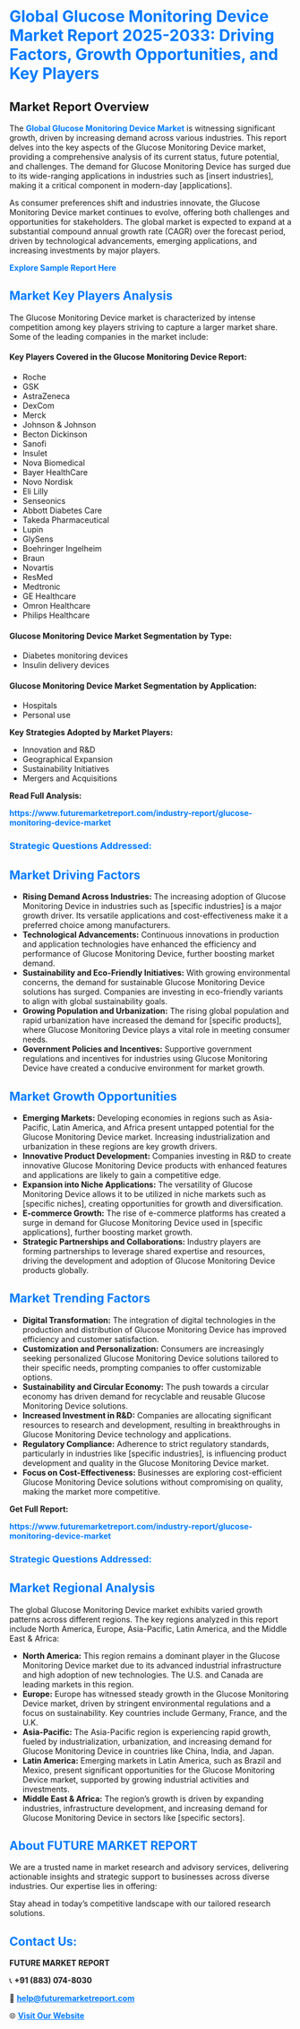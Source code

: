<h1 style="color: #007BFF;">Global Glucose Monitoring Device Market Report 2025-2033: Driving Factors, Growth Opportunities, and Key Players</h1>

<section id="overview">
<h2>Market Report Overview</h2>
<p>The <a href="https://www.futuremarketreport.com/industry-report/glucose-monitoring-device-market" style="color: #007BFF; text-decoration: none;"><strong>Global Glucose Monitoring Device Market</strong></a> is witnessing significant growth, driven by increasing demand across various industries. This report delves into the key aspects of the Glucose Monitoring Device market, providing a comprehensive analysis of its current status, future potential, and challenges. The demand for Glucose Monitoring Device has surged due to its wide-ranging applications in industries such as [insert industries], making it a critical component in modern-day [applications].</p>
<p>As consumer preferences shift and industries innovate, the Glucose Monitoring Device market continues to evolve, offering both challenges and opportunities for stakeholders. The global market is expected to expand at a substantial compound annual growth rate (CAGR) over the forecast period, driven by technological advancements, emerging applications, and increasing investments by major players.</p>
</section>

<section id="overview">
<p><a href="https://www.futuremarketreport.com/request-sample/reportId=82676" style="color: #007BFF; text-decoration: none;"><strong>Explore Sample Report Here</strong></a></p>
</section>

<section id="key-players">
<h2 style="color: #007BFF;">Market Key Players Analysis</h2>
<p>The Glucose Monitoring Device market is characterized by intense competition among key players striving to capture a larger market share. Some of the leading companies in the market include:</p>
<h4>Key Players Covered in the Glucose Monitoring Device Report:</h4>
<ul><li>Roche</li><li>GSK</li><li>AstraZeneca</li><li>DexCom</li><li>Merck</li><li>Johnson &amp; Johnson</li><li>Becton Dickinson</li><li>Sanofi</li><li>Insulet</li><li>Nova Biomedical</li><li>Bayer HealthCare</li><li>Novo Nordisk</li><li>Eli Lilly</li><li>Senseonics</li><li>Abbott Diabetes Care</li><li>Takeda Pharmaceutical</li><li>Lupin</li><li>GlySens</li><li>Boehringer Ingelheim</li><li>Braun</li><li>Novartis</li><li>ResMed</li><li>Medtronic</li><li>GE Healthcare</li><li>Omron Healthcare</li><li>Philips Healthcare</li></ul>
<h4>Glucose Monitoring Device Market Segmentation by Type:</h4>
<ul><li>Diabetes monitoring devices</li><li>Insulin delivery devices</li></ul>

<h4>Glucose Monitoring Device Market Segmentation by Application:</h4>
<ul><li>Hospitals</li><li>Personal use</li></ul>
<p><strong>Key Strategies Adopted by Market Players:</strong></p>
<ul>
<li>Innovation and R&D</li>
<li>Geographical Expansion</li>
<li>Sustainability Initiatives</li>
<li>Mergers and Acquisitions</li>
</ul>
</section>

<section>
<p><strong>Read Full Analysis: </strong></p><a href="https://www.futuremarketreport.com/industry-report/glucose-monitoring-device-market" style="color: #007BFF; text-decoration: none;"><strong>https://www.futuremarketreport.com/industry-report/glucose-monitoring-device-market</strong></a>
<h3 style="color: #007BFF;">Strategic Questions Addressed:</h3>
</section>

<section id="driving-factors">
<h2 style="color: #007BFF;">Market Driving Factors</h2>
<ul>
<li><strong>Rising Demand Across Industries:</strong> The increasing adoption of Glucose Monitoring Device in industries such as [specific industries] is a major growth driver. Its versatile applications and cost-effectiveness make it a preferred choice among manufacturers.</li>
<li><strong>Technological Advancements:</strong> Continuous innovations in production and application technologies have enhanced the efficiency and performance of Glucose Monitoring Device, further boosting market demand.</li>
<li><strong>Sustainability and Eco-Friendly Initiatives:</strong> With growing environmental concerns, the demand for sustainable Glucose Monitoring Device solutions has surged. Companies are investing in eco-friendly variants to align with global sustainability goals.</li>
<li><strong>Growing Population and Urbanization:</strong> The rising global population and rapid urbanization have increased the demand for [specific products], where Glucose Monitoring Device plays a vital role in meeting consumer needs.</li>
<li><strong>Government Policies and Incentives:</strong> Supportive government regulations and incentives for industries using Glucose Monitoring Device have created a conducive environment for market growth.</li>
</ul>
</section>

<section id="growth-opportunities">
<h2 style="color: #007BFF;">Market Growth Opportunities</h2>
<ul>
<li><strong>Emerging Markets:</strong> Developing economies in regions such as Asia-Pacific, Latin America, and Africa present untapped potential for the Glucose Monitoring Device market. Increasing industrialization and urbanization in these regions are key growth drivers.</li>
<li><strong>Innovative Product Development:</strong> Companies investing in R&D to create innovative Glucose Monitoring Device products with enhanced features and applications are likely to gain a competitive edge.</li>
<li><strong>Expansion into Niche Applications:</strong> The versatility of Glucose Monitoring Device allows it to be utilized in niche markets such as [specific niches], creating opportunities for growth and diversification.</li>
<li><strong>E-commerce Growth:</strong> The rise of e-commerce platforms has created a surge in demand for Glucose Monitoring Device used in [specific applications], further boosting market growth.</li>
<li><strong>Strategic Partnerships and Collaborations:</strong> Industry players are forming partnerships to leverage shared expertise and resources, driving the development and adoption of Glucose Monitoring Device products globally.</li>
</ul>
</section>

<section id="trending-factors">
<h2 style="color: #007BFF;">Market Trending Factors</h2>
<ul>
<li><strong>Digital Transformation:</strong> The integration of digital technologies in the production and distribution of Glucose Monitoring Device has improved efficiency and customer satisfaction.</li>
<li><strong>Customization and Personalization:</strong> Consumers are increasingly seeking personalized Glucose Monitoring Device solutions tailored to their specific needs, prompting companies to offer customizable options.</li>
<li><strong>Sustainability and Circular Economy:</strong> The push towards a circular economy has driven demand for recyclable and reusable Glucose Monitoring Device solutions.</li>
<li><strong>Increased Investment in R&D:</strong> Companies are allocating significant resources to research and development, resulting in breakthroughs in Glucose Monitoring Device technology and applications.</li>
<li><strong>Regulatory Compliance:</strong> Adherence to strict regulatory standards, particularly in industries like [specific industries], is influencing product development and quality in the Glucose Monitoring Device market.</li>
<li><strong>Focus on Cost-Effectiveness:</strong> Businesses are exploring cost-efficient Glucose Monitoring Device solutions without compromising on quality, making the market more competitive.</li>
</ul>
</section>

<section>
<p><strong>Get Full Report: </strong></p><a href="https://www.futuremarketreport.com/industry-report/glucose-monitoring-device-market" style="color: #007BFF; text-decoration: none;"><strong>https://www.futuremarketreport.com/industry-report/glucose-monitoring-device-market</strong></a>
<h3 style="color: #007BFF;">Strategic Questions Addressed:</h3>
</section>


<section id="regional-analysis">
<h2 style="color: #007BFF;">Market Regional Analysis</h2>
<p>The global Glucose Monitoring Device market exhibits varied growth patterns across different regions. The key regions analyzed in this report include North America, Europe, Asia-Pacific, Latin America, and the Middle East & Africa:</p>
<ul>
<li><strong>North America:</strong> This region remains a dominant player in the Glucose Monitoring Device market due to its advanced industrial infrastructure and high adoption of new technologies. The U.S. and Canada are leading markets in this region.</li>
<li><strong>Europe:</strong> Europe has witnessed steady growth in the Glucose Monitoring Device market, driven by stringent environmental regulations and a focus on sustainability. Key countries include Germany, France, and the U.K.</li>
<li><strong>Asia-Pacific:</strong> The Asia-Pacific region is experiencing rapid growth, fueled by industrialization, urbanization, and increasing demand for Glucose Monitoring Device in countries like China, India, and Japan.</li>
<li><strong>Latin America:</strong> Emerging markets in Latin America, such as Brazil and Mexico, present significant opportunities for the Glucose Monitoring Device market, supported by growing industrial activities and investments.</li>
<li><strong>Middle East & Africa:</strong> The region’s growth is driven by expanding industries, infrastructure development, and increasing demand for Glucose Monitoring Device in sectors like [specific sectors].</li>
</ul>
</section>

<footer>
<h2 style="color: #007BFF;">About FUTURE MARKET REPORT</h2>
<p>We are a trusted name in market research and advisory services, delivering actionable insights and strategic support to businesses across diverse industries. Our expertise lies in offering:</p>

<p>Stay ahead in today’s competitive landscape with our tailored research solutions.</p>

<h2 style="color: #007BFF;">Contact Us:</h2>
<p><strong>FUTURE MARKET REPORT</strong></p>
<p>📞 <strong>+91 (883) 074-8030</strong></p>
<p>📧 <strong><a href="mailto:help@futuremarketreport.com" style="color: #007BFF;">help@futuremarketreport.com</a></strong></p>
<p>🌐 <strong><a href="https://www.futuremarketreport.com/" style="color: #007BFF;">Visit Our Website</a></strong></p>
</footer>